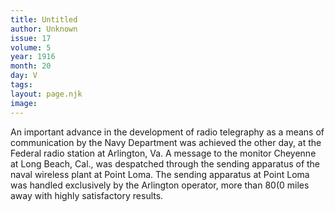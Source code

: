 ```yaml
---
title: Untitled
author: Unknown
issue: 17
volume: 5
year: 1916
month: 20
day: V
tags:
layout: page.njk
image:
---
```

An important advance in the development of radio telegraphy as a means of communication by the Navy Department was achieved the other day, at the Federal radio station at Arlington, Va. A message to the monitor Cheyenne at Long Beach, Cal., was despatched through the sending apparatus of the naval wireless plant at Point Loma. The sending apparatus at Point Loma was handled exclusively by the Arlington operator, more than 80(0 miles away with highly satisfactory results.    




